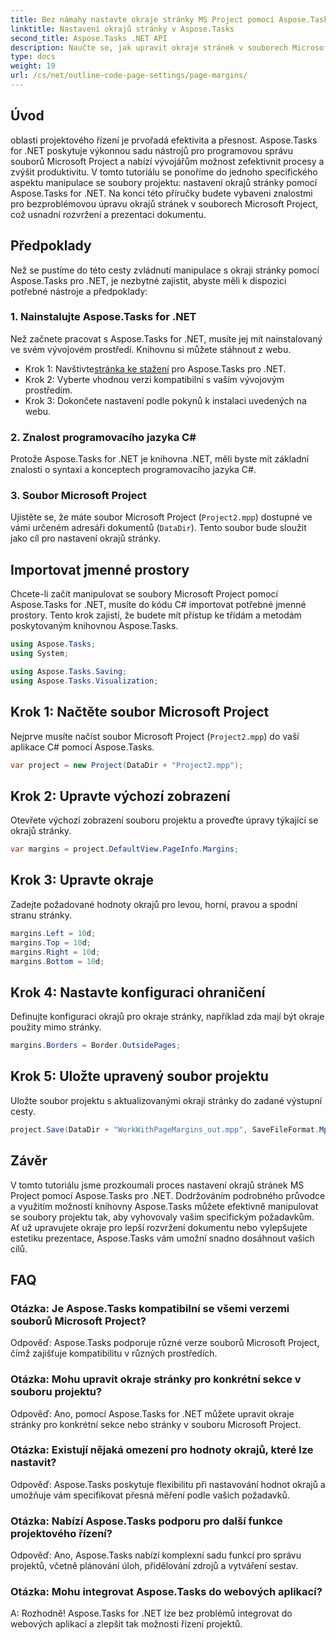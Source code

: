 ```yaml
---
title: Bez námahy nastavte okraje stránky MS Project pomocí Aspose.Tasks
linktitle: Nastavení okrajů stránky v Aspose.Tasks
second_title: Aspose.Tasks .NET API
description: Naučte se, jak upravit okraje stránek v souborech Microsoft Project pomocí Aspose.Tasks for .NET. Snadno vylepšete rozvržení a prezentaci dokumentu.
type: docs
weight: 19
url: /cs/net/outline-code-page-settings/page-margins/
---
```

## Úvod
oblasti projektového řízení je prvořadá efektivita a přesnost. Aspose.Tasks for .NET poskytuje výkonnou sadu nástrojů pro programovou správu souborů Microsoft Project a nabízí vývojářům možnost zefektivnit procesy a zvýšit produktivitu. V tomto tutoriálu se ponoříme do jednoho specifického aspektu manipulace se soubory projektu: nastavení okrajů stránky pomocí Aspose.Tasks for .NET. Na konci této příručky budete vybaveni znalostmi pro bezproblémovou úpravu okrajů stránek v souborech Microsoft Project, což usnadní rozvržení a prezentaci dokumentu.
## Předpoklady
Než se pustíme do této cesty zvládnutí manipulace s okraji stránky pomocí Aspose.Tasks pro .NET, je nezbytné zajistit, abyste měli k dispozici potřebné nástroje a předpoklady:
### 1. Nainstalujte Aspose.Tasks for .NET
Než začnete pracovat s Aspose.Tasks for .NET, musíte jej mít nainstalovaný ve svém vývojovém prostředí. Knihovnu si můžete stáhnout z webu.
-  Krok 1: Navštivte[stránka ke stažení](https://releases.aspose.com/tasks/net/) pro Aspose.Tasks pro .NET.
- Krok 2: Vyberte vhodnou verzi kompatibilní s vaším vývojovým prostředím.
- Krok 3: Dokončete nastavení podle pokynů k instalaci uvedených na webu.
### 2. Znalost programovacího jazyka C#
Protože Aspose.Tasks for .NET je knihovna .NET, měli byste mít základní znalosti o syntaxi a konceptech programovacího jazyka C#.
### 3. Soubor Microsoft Project
Ujistěte se, že máte soubor Microsoft Project (`Project2.mpp`) dostupné ve vámi určeném adresáři dokumentů (`DataDir`). Tento soubor bude sloužit jako cíl pro nastavení okrajů stránky.

## Importovat jmenné prostory
Chcete-li začít manipulovat se soubory Microsoft Project pomocí Aspose.Tasks for .NET, musíte do kódu C# importovat potřebné jmenné prostory. Tento krok zajistí, že budete mít přístup ke třídám a metodám poskytovaným knihovnou Aspose.Tasks.

```csharp
using Aspose.Tasks;
using System;

using Aspose.Tasks.Saving;
using Aspose.Tasks.Visualization;
```
## Krok 1: Načtěte soubor Microsoft Project
Nejprve musíte načíst soubor Microsoft Project (`Project2.mpp`) do vaší aplikace C# pomocí Aspose.Tasks.
```csharp
var project = new Project(DataDir + "Project2.mpp");
```
## Krok 2: Upravte výchozí zobrazení
Otevřete výchozí zobrazení souboru projektu a proveďte úpravy týkající se okrajů stránky.
```csharp
var margins = project.DefaultView.PageInfo.Margins;
```
## Krok 3: Upravte okraje
Zadejte požadované hodnoty okrajů pro levou, horní, pravou a spodní stranu stránky.
```csharp
margins.Left = 10d;
margins.Top = 10d;
margins.Right = 10d;
margins.Bottom = 10d;
```
## Krok 4: Nastavte konfiguraci ohraničení
Definujte konfiguraci okrajů pro okraje stránky, například zda mají být okraje použity mimo stránky.
```csharp
margins.Borders = Border.OutsidePages;
```
## Krok 5: Uložte upravený soubor projektu
Uložte soubor projektu s aktualizovanými okraji stránky do zadané výstupní cesty.
```csharp
project.Save(DataDir + "WorkWithPageMargins_out.mpp", SaveFileFormat.Mpp);
```

## Závěr
V tomto tutoriálu jsme prozkoumali proces nastavení okrajů stránek MS Project pomocí Aspose.Tasks pro .NET. Dodržováním podrobného průvodce a využitím možností knihovny Aspose.Tasks můžete efektivně manipulovat se soubory projektu tak, aby vyhovovaly vašim specifickým požadavkům. Ať už upravujete okraje pro lepší rozvržení dokumentu nebo vylepšujete estetiku prezentace, Aspose.Tasks vám umožní snadno dosáhnout vašich cílů.
## FAQ
### Otázka: Je Aspose.Tasks kompatibilní se všemi verzemi souborů Microsoft Project?
Odpověď: Aspose.Tasks podporuje různé verze souborů Microsoft Project, čímž zajišťuje kompatibilitu v různých prostředích.
### Otázka: Mohu upravit okraje stránky pro konkrétní sekce v souboru projektu?
Odpověď: Ano, pomocí Aspose.Tasks for .NET můžete upravit okraje stránky pro konkrétní sekce nebo stránky v souboru Microsoft Project.
### Otázka: Existují nějaká omezení pro hodnoty okrajů, které lze nastavit?
Odpověď: Aspose.Tasks poskytuje flexibilitu při nastavování hodnot okrajů a umožňuje vám specifikovat přesná měření podle vašich požadavků.
### Otázka: Nabízí Aspose.Tasks podporu pro další funkce projektového řízení?
Odpověď: Ano, Aspose.Tasks nabízí komplexní sadu funkcí pro správu projektů, včetně plánování úloh, přidělování zdrojů a vytváření sestav.
### Otázka: Mohu integrovat Aspose.Tasks do webových aplikací?
A: Rozhodně! Aspose.Tasks for .NET lze bez problémů integrovat do webových aplikací a zlepšit tak možnosti řízení projektů.